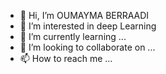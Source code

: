 - 👋 Hi, I’m OUMAYMA BERRAADI
- 👀 I’m interested in deep Learning
- 🌱 I’m currently learning ...
- 💞️ I’m looking to collaborate on ...
- 📫 How to reach me ...

<!---
OmiOmita/OmiOmita is a ✨ special ✨ repository because its `README.md` (this file) appears on your GitHub profile.
You can click the Preview link to take a look at your changes.
--->
